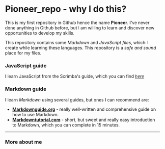 # Pioneer_repo - why I do this?
This is my first repository in Github hence the name **Pioneer**. I've never done anything in Github before, but I am willing to learn and discover new opportunities to develop my skills. 

This repository contains some _Markdown_ and _JavaScript files_, which I create while learning these languages. This repository is a _safe and sound_ place for my files.


### JavaScript guide

I learn JavaScript from the Scrimba's guide, which you can find _[here](https://scrimba.com/learn/learnjavascript "I like it, so check that out!")_

### Markdown guide

I learn _Markdown_ using several guides, but ones I can recommend are:

- **[Markdownguide.org](https://www.markdownguide.org/)** - really well-written and comprehensive guide on how to use Markdown.
- **[Markdowntutorial.com](https://www.markdowntutorial.com/)** - short, but sweet and really easy introduction to Markdown, which you can complete in 15 minutes.

***

### More about me

